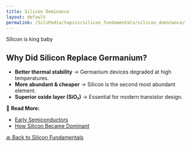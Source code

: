 ```yaml
---
title: Silicon Dominance
layout: default
permalink: /SiliPedia/topics/silicon_fundamentals/silicon_dominance/
---
```


Silicon is king baby

## **Why Did Silicon Replace Germanium?**
- **Better thermal stability** → Germanium devices degraded at high temperatures.
- **More abundant & cheaper** → Silicon is the second most abundant element.
- **Superior oxide layer (SiO₂)** → Essential for modern transistor design.

📖 **Read More:**
- [Early Semiconductors](silicon_properties/)
- [How Silicon Became Dominant](silicon_dominance/)

[🔙 Back to Silicon Fundamentals](../index.md)